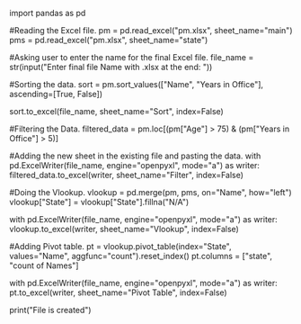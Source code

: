 import pandas as pd

#Reading the Excel file.
pm = pd.read_excel("pm.xlsx", sheet_name="main")
pms = pd.read_excel("pm.xlsx", sheet_name="state")

#Asking user to enter the name for the final Excel file. 
file_name = str(input("Enter final file Name with .xlsx at the end: "))

#Sorting the data.
sort = pm.sort_values(["Name", "Years in Office"], ascending=[True, False])

sort.to_excel(file_name, sheet_name="Sort", index=False)

#Filtering the Data.
filtered_data = pm.loc[(pm["Age"] > 75) & (pm["Years in Office"] > 5)]

#Adding the new sheet in the existing file and pasting the data.
with pd.ExcelWriter(file_name, engine="openpyxl", mode="a") as writer:
   filtered_data.to_excel(writer, sheet_name="Filter", index=False)

#Doing the Vlookup.
vlookup = pd.merge(pm, pms, on="Name", how="left")
vlookup["State"] = vlookup["State"].fillna("N/A")

with pd.ExcelWriter(file_name, engine="openpyxl", mode="a") as writer:
   vlookup.to_excel(writer, sheet_name="Vlookup", index=False)

#Adding Pivot table.
pt = vlookup.pivot_table(index="State", values="Name", aggfunc="count").reset_index()
pt.columns = ["state", "count of Names"]

with pd.ExcelWriter(file_name, engine="openpyxl", mode="a") as writer:
   pt.to_excel(writer, sheet_name="Pivot Table", index=False)

print("File is created")
